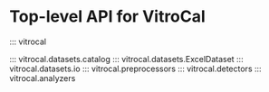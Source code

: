# Top-level API for VitroCal

::: vitrocal

::: vitrocal.datasets.catalog
::: vitrocal.datasets.ExcelDataset
::: vitrocal.datasets.io
::: vitrocal.preprocessors
::: vitrocal.detectors
::: vitrocal.analyzers